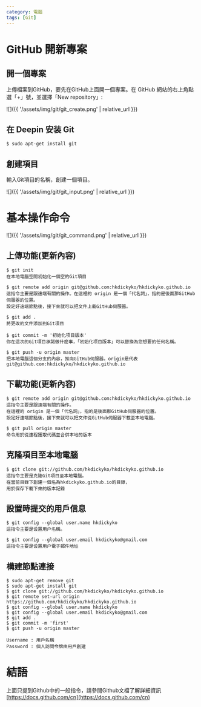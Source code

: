 ```yaml
---
category: 電腦
tags: [Git]
---
```


# GitHub 開新專案
## 開一個專案
上傳檔案到GitHub，要先在GitHub上面開一個專案。在 GitHub 網站的右上角點選「+」號，並選擇「New repository」:

![]({{ '/assets/img/git/git_create.png' | relative_url }})

## 在 Deepin 安装 **Git**

```
$ sudo apt-get install git
```

## 創建項目
輸入Git項目的名稱，創建一個項目。

![]({{ '/assets/img/git/git_input.png' | relative_url }})

# 基本操作命令

![]({{ '/assets/img/git/git_command.png' | relative_url }})

## 上傳功能(更新內容)

```
$ git init
在本地電腦空間初始化一個空的Git項目

$ git remote add origin git@github.com:hkdickyko/hkdickyko.github.io
這指令主要是跟遠端有關的操作。在這裡的 origin 是一個「代名詞」，指的是後面那GitHub伺服器的位置。
設定好遠端節點後，接下來就可以把文件上載GitHub伺服器。

$ git add .
將更改的文件添加到Git項目

$ git commit -m '初始化项目版本'
你在這次的Git項目承諾做什麼事，「初始化项目版本」可以替換為您想要的任何名稱。

$ git push -u origin master
把本地電腦這個分支的內容，推向GitHub伺服器。origin是代表git@github.com:hkdickyko/hkdickyko.github.io

```

## 下載功能(更新內容)

```
$ git remote add origin git@github.com:hkdickyko/hkdickyko.github.io
這指令主要是跟遠端有關的操作。
在這裡的 origin 是一個「代名詞」，指的是後面那GitHub伺服器的位置。
設定好遠端節點後，接下來就可以把文件從GitHub伺服器下載至本地電腦。

$ git pull origin master
命令用於從遠程獲取代碼並合併本地的版本

```

## 克隆項目至本地電腦

```
$ git clone git://github.com/hkdickyko/hkdickyko.github.io
這指令主要是克隆Git項目至本地電腦。
在當前目錄下創建一個名為hkdickyko.github.io的目錄，
用於保存下載下來的版本記錄

```

## 設置時提交的用戶信息

```
$ git config --global user.name hkdickyko	
這指令主要是设置用户名稱。

$ git config --global user.email hkdickyko@gmail.com
這指令主要是设置用户電子郵件地址

```

## 構建節點連接

```
$ sudo apt-get remove git
$ sudo apt-get install git
$ git clone git://github.com/hkdickyko/hkdickyko.github.io
$ git remote set-url origin https://github.com/hkdickyko/hkdickyko.github.io
$ git config --global user.name hkdickyko	
$ git config --global user.email hkdickyko@gmail.com
$ git add .
$ git commit -m 'first'
$ git push -u origin master

Username : 用戶名稱
Password : 個人訪問令牌由用戶創建

```



# 結語
上面只提到Github中的一般指令，請參閱Github文檔了解詳細資訊 [https://docs.github.com/cn](https://docs.github.com/cn) 
